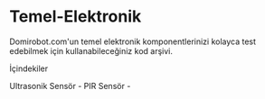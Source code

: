 # Temel-Elektronik
Domirobot.com'un temel elektronik komponentlerinizi kolayca test edebilmek için kullanabileceğiniz kod arşivi. 

İçindekiler

Ultrasonik Sensör -
PIR Sensör -


